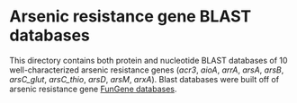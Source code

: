 # Arsenic resistance gene BLAST databases
This directory contains both protein and nucleotide BLAST databases of 10 well-characterized arsenic resistance genes (_acr3_, _aioA_, _arrA_, _arsA_, _arsB_, _arsC_glut_, _arsC_thio_, _arsD_, _arsM_, _arxA_). Blast databases were built off of arsenic resistance gene [FunGene databases](http://fungene.cme.msu.edu/).
